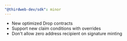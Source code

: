 ```yaml
---
"@thirdweb-dev/sdk": minor
---
```


- New optimized Drop contracts
- Support new claim conditions with overrides
- Don't allow zero address recipient on signature minting

